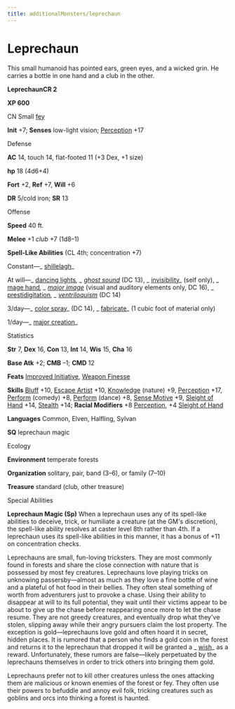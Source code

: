 ```yaml
---
title: additionalMonsters/leprechaun
---
```

# Leprechaun

This small humanoid has pointed ears, green eyes, and a wicked grin. He carries a bottle in one hand and a club in the other.

**LeprechaunCR 2**

**XP 600**

CN Small [fey](monsters/creatureTypes.md#_fey)

**Init** +7; **Senses** low-light vision; [Perception](additionalMonsters/../skills/perception.md#_perception) +17

Defense

**AC** 14, touch 14, flat-footed 11 (+3 Dex, +1 size)

**hp** 18 (4d6+4)

**Fort** +2, **Ref** +7, **Will** +6

**DR** 5/cold iron; **SR** 13

Offense

**Speed** 40 ft.

**Melee** +1 _club_ +7 (1d8–1)

**Spell-Like Abilities** (CL 4th; concentration +7)

Constant—_ [shillelagh](additionalMonsters/../spells/shillelagh.md#_shillelagh)_

At will—_ [dancing lights](additionalMonsters/../spells/dancingLights.md#_dancing-lights)_, _ [ghost sound](additionalMonsters/../spells/ghostSound.md#_ghost-sound)_ (DC 13), _ [invisibility](additionalMonsters/../spells/invisibility.md#_invisibility)_ (self only), _ [mage hand](additionalMonsters/../spells/mageHand.md#_mage-hand)_, _ [major image](additionalMonsters/../spells/majorImage.md#_major-image)_ (visual and auditory elements only, DC 16), _ [prestidigitation](additionalMonsters/../spells/prestidigitation.md#_prestidigitation)_, _ [ventriloquism](additionalMonsters/../spells/ventriloquism.md#_ventriloquism)_ (DC 14)

3/day—_ [color spray](additionalMonsters/../spells/colorSpray.md#_color-spray)_ (DC 14), _ [fabricate](additionalMonsters/../spells/fabricate.md#_fabricate)_ (1 cubic foot of material only)

1/day—_ [major creation](additionalMonsters/../spells/majorCreation.md#_major-creation)_

Statistics

**Str** 7, **Dex** 16, **Con** 13, **Int** 14, **Wis** 15, **Cha** 16

**Base Atk** +2; **CMB** –1; **CMD** 12

**Feats** [Improved Initiative](additionalMonsters/../feats.md#_improved-initiative), [Weapon Finesse](additionalMonsters/../feats.md#_weapon-finesse)

**Skills** [Bluff](additionalMonsters/../skills/bluff.md#_bluff) +10, [Escape Artist](additionalMonsters/../skills/escapeArtist.md#_escape-artist) +10, [Knowledge](additionalMonsters/../skills/knowledge.md#_knowledge) (nature) +9, [Perception](additionalMonsters/../skills/perception.md#_perception) +17, [Perform](additionalMonsters/../skills/perform.md#_perform) (comedy) +8, [Perform](additionalMonsters/../skills/perform.md#_perform) (dance) +8, [Sense Motive](additionalMonsters/../skills/senseMotive.md#_sense-motive) +9, [Sleight of Hand](additionalMonsters/../skills/sleightOfHand.md#_sleight-of-hand) +14, [Stealth](additionalMonsters/../skills/stealth.md#_stealth) +14; **Racial Modifiers** +8 [Perception](additionalMonsters/../skills/perception.md#_perception), +4 [Sleight of Hand](additionalMonsters/../skills/sleightOfHand.md#_sleight-of-hand)

**Languages** Common, Elven, Halfling, Sylvan

**SQ** leprechaun magic

Ecology

**Environment** temperate forests

**Organization** solitary, pair, band (3–6), or family (7–10)

**Treasure** standard (club, other treasure)

Special Abilities

**Leprechaun Magic (Sp)** When a leprechaun uses any of its spell-like abilities to deceive, trick, or humiliate a creature (at the GM's discretion), the spell-like ability resolves at caster level 8th rather than 4th. If a leprechaun uses its spell-like abilities in this manner, it has a bonus of +11 on concentration checks.

Leprechauns are small, fun-loving tricksters. They are most commonly found in forests and share the close connection with nature that is possessed by most fey creatures. Leprechauns love playing tricks on unknowing passersby—almost as much as they love a fine bottle of wine and a plateful of hot food in their bellies. They often steal something of worth from adventurers just to provoke a chase. Using their ability to disappear at will to its full potential, they wait until their victims appear to be about to give up the chase before reappearing once more to let the chase resume. They are not greedy creatures, and eventually drop what they've stolen, slipping away while their angry pursuers claim the lost property. The exception is gold—leprechauns love gold and often hoard it in secret, hidden places. It is rumored that a person who finds a gold coin in the forest and returns it to the leprechaun that dropped it will be granted a _ [wish](additionalMonsters/../spells/wish.md#_wish)_ as a reward. Unfortunately, these rumors are false—likely perpetuated by the leprechauns themselves in order to trick others into bringing them gold.

Leprechauns prefer not to kill other creatures unless the ones attacking them are malicious or known enemies of the forest or fey. They often use their powers to befuddle and annoy evil folk, tricking creatures such as goblins and orcs into thinking a forest is haunted.

